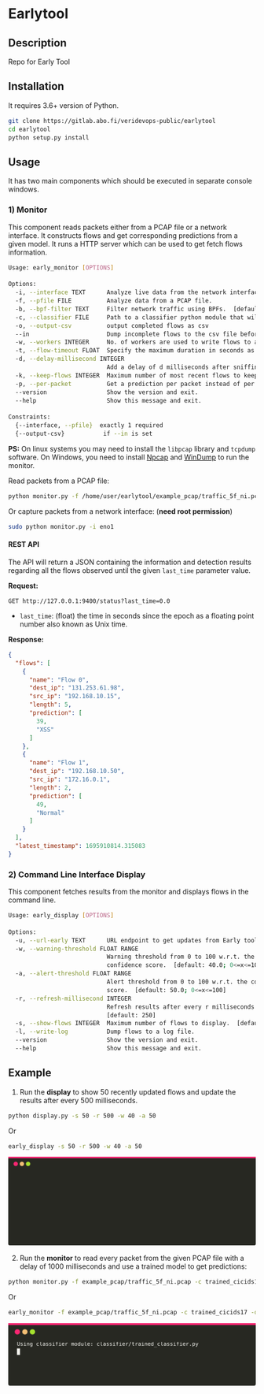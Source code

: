 # Earlytool

## Description

Repo for Early Tool

## Installation

It requires 3.6+ version of Python.

```sh
git clone https://gitlab.abo.fi/veridevops-public/earlytool
cd earlytool
python setup.py install
```

## Usage

It has two main components which should be executed in separate console windows.

### 1) Monitor

This component reads packets either from a PCAP file or a network interface. It constructs flows and get corresponding predictions from a given model. It runs a HTTP server which can be used to get fetch flows information.

```sh
Usage: early_monitor [OPTIONS]

Options:
  -i, --interface TEXT      Analyze live data from the network interface.
  -f, --pfile FILE          Analyze data from a PCAP file.
  -b, --bpf-filter TEXT     Filter network traffic using BPFs.  [default: ip and (tcp or udp)]
  -c, --classifier FILE     Path to a classifier python module that will be used for making predictions. If the module exists in the early/classifier folder, then just provide the name of module without '.py'.  [default: random_classifier]
  -o, --output-csv          output completed flows as csv
  --in                      Dump incomplete flows to the csv file before existing the program.
  -w, --workers INTEGER     No. of workers are used to write flows to a CSV file. [default: 2]
  -t, --flow-timeout FLOAT  Specify the maximum duration in seconds as the flow timeout.  [default: 120.0]
  -d, --delay-millisecond INTEGER
                            Add a delay of d milliseconds after sniffing every packet.  [default: 0]
  -k, --keep-flows INTEGER  Maximum number of most recent flows to keep in memory. [default: unlimited]
  -p, --per-packet          Get a prediction per packet instead of per flow.
  --version                 Show the version and exit.
  --help                    Show this message and exit.

Constraints:
  {--interface, --pfile}  exactly 1 required
  {--output-csv}           if --in is set
```

**PS:** On linux systems you may need to install the `libpcap` library and `tcpdump` software. On Windows, you need to install [Npcap](https://npcap.com/#download) and [WinDump](https://github.com/hsluoyz/WinDump/releases) to run the monitor.

Read packets from a PCAP file:

```sh
python monitor.py -f /home/user/earlytool/example_pcap/traffic_5f_ni.pcap
```

Or capture packets from a network interface: (**need root permission**)

```sh
sudo python monitor.py -i eno1
```

#### REST API

The API will return a JSON containing the information and detection results regarding all the flows observed until the given `last_time` parameter value.

**Request:**

```
GET http://127.0.0.1:9400/status?last_time=0.0
```

- `last_time`: (float) the time in seconds since the epoch as a floating point number also known as Unix time.

**Response:**

```json
{
  "flows": [
    {
      "name": "Flow 0",
      "dest_ip": "131.253.61.98",
      "src_ip": "192.168.10.15",
      "length": 5,
      "prediction": [
        39,
        "XSS"
      ]
    },
    {
      "name": "Flow 1",
      "dest_ip": "192.168.10.50",
      "src_ip": "172.16.0.1",
      "length": 2,
      "prediction": [
        49,
        "Normal"
      ]
    }
  ],
  "latest_timestamp": 1695910814.315083
}
```

### 2) Command Line Interface Display

This component fetches results from the monitor and displays flows in the command line.

```sh
Usage: early_display [OPTIONS]

Options:
  -u, --url-early TEXT      URL endpoint to get updates from Early tool. [default: 0.0.0.0:9400]
  -w, --warning-threshold FLOAT RANGE
                            Warning threshold from 0 to 100 w.r.t. the
                            confidence score.  [default: 40.0; 0<=x<=100]
  -a, --alert-threshold FLOAT RANGE
                            Alert threshold from 0 to 100 w.r.t. the confidence
                            score.  [default: 50.0; 0<=x<=100]
  -r, --refresh-millisecond INTEGER
                            Refresh results after every r milliseconds.
                            [default: 250]
  -s, --show-flows INTEGER  Maximum number of flows to display.  [default: 100]
  -l, --write-log           Dump flows to a log file.
  --version                 Show the version and exit.
  --help                    Show this message and exit.
```

## Example

1) Run the **display** to show 50 recently updated flows and update the results after every 500 milliseconds.

```sh
python display.py -s 50 -r 500 -w 40 -a 50 
```
Or
```sh
early_display -s 50 -r 500 -w 40 -a 50 
```

![monitor's output in the terminal](./doc_images/term_display.svg)

2) Run the **monitor** to read every packet from the given PCAP file with a delay of 1000 milliseconds and use a trained model to get predictions:

```sh
python monitor.py -f example_pcap/traffic_5f_ni.pcap -c trained_cicids17 -d 1000
```
Or
```sh
early_monitor -f example_pcap/traffic_5f_ni.pcap -c trained_cicids17 -d 1000
```

![monitor's output in the terminal](./doc_images/term_monitor.svg)
